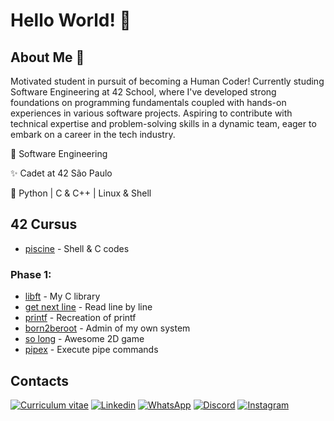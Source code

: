 
# Hello World! 👾

## About Me 💫
Motivated student in pursuit of becoming a Human Coder! Currently studing Software Engineering at 42 School, where I've developed strong foundations on programming fundamentals coupled with hands-on experiences in various software projects. Aspiring to contribute with technical expertise and problem-solving skills in a dynamic team, eager to embark on a career in the tech industry. 

🔭 Software Engineering

✨ Cadet at 42 São Paulo

🧠 Python | C & C++ | Linux & Shell

## 42 Cursus
- [piscine](https://github.com/beatrizdile/42sp-piscine) - Shell & C codes

### Phase 1:

- [libft](https://github.com/beatrizdile/42sp-libft) - My C library
- [get next line](https://github.com/beatrizdile/42sp-get_next_line) - Read line by line
- [printf](https://github.com/beatrizdile/42sp-printf) - Recreation of printf
- [born2beroot](https://github.com/beatrizdile/42sp-born2beroot) - Admin of my own system
- [so long](https://github.com/beatrizdile/42sp-so_long) - Awesome 2D game
- [pipex](https://github.com/beatrizdile/42sp-pipex) - Execute pipe commands

## Contacts

[![Curriculum vitae](https://img.shields.io/badge/Currículo-4285F4?style=for-the-badge&amp;logo=read-the-docs&amp;logoColor=white)](https://drive.google.com/file/d/1mdR82pgS8pM9HAsFTwFSj-AB6H3vUw63/view?usp=sharing) [![Linkedin](https://img.shields.io/badge/LinkedIn-0077B5?style=for-the-badge&logo=linkedin&logoColor=white)](https://www.linkedin.com/in/beatriz-dile/) [![WhatsApp](https://img.shields.io/badge/WhatsApp-25D366?style=for-the-badge&logo=whatsapp&logoColor=white)](https://wa.me/5511985479556?text=Oi,%20estou%20disponivel%20para%20entrar%20em%20contato.) [![Discord](https://img.shields.io/badge/Discord-%235865F2.svg?style=for-the-badge&logo=discord&logoColor=white)](https://discordapp.com/users/514178351494332444) [![Instagram](https://img.shields.io/badge/Instagram-%23E4405F.svg?style=for-the-badge&logo=Instagram&logoColor=white)](https://instagram.com/beatrizdile?igshid=ZDc4ODBmNjlmNQ==)
